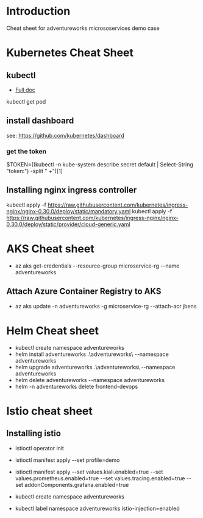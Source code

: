 # Introduction 
Cheat sheet for adventureworks micrososervices demo case

# Kubernetes Cheat Sheet

## kubectl
- [Full doc](https://kubernetes.io/docs/reference/kubectl/overview/)

kubectl get pod

## install dashboard
see: https://github.com/kubernetes/dashboard


### get the token 
$TOKEN=((kubectl -n kube-system describe secret default | Select-String "token:") -split " +")[1]

## Installing nginx ingress controller
kubectl apply -f https://raw.githubusercontent.com/kubernetes/ingress-nginx/nginx-0.30.0/deploy/static/mandatory.yaml
kubectl apply -f https://raw.githubusercontent.com/kubernetes/ingress-nginx/nginx-0.30.0/deploy/static/provider/cloud-generic.yaml

# AKS Cheat sheet
- az aks get-credentials --resource-group microservice-rg --name adventureworks

## Attach Azure Container Registry to AKS
- az aks update -n adventureworks -g microservice-rg --attach-acr jbens


# Helm Cheat sheet
- kubectl create namespace adventureworks
- helm install adventureworks .\adventureworks\  --namespace adventureworks
- helm upgrade adventureworks .\adventureworks\  --namespace adventureworks
- helm delete adventureworks --namespace adventureworks
- helm -n adventureworks delete frontend-devops

# Istio cheat sheet
## Installing istio
- istioctl operator init
- istioctl manifest apply --set profile=demo
- istioctl manifest apply --set values.kiali.enabled=true  --set values.prometheus.enabled=true --set values.tracing.enabled=true --set addonComponents.grafana.enabled=true


- kubectl create namespace adventureworks 
- kubectl label namespace adventureworks istio-injection=enabled